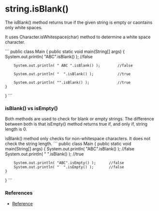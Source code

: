 # string.isBlank()

The isBlank() method returns true if the given string is empty or caontains only white spaces.


It uses Character.isWhitespace(char) method to determine a white space character.

´´´
public class Main 
{
    public static void main(String[] args) 
    {
        System.out.println( "ABC".isBlank() );          //false
 
        System.out.println( " ABC ".isBlank() );        //false
 
        System.out.println( "  ".isBlank() );           //true
 
        System.out.println( "".isBlank() );             //true
    }
}
´´´

### isBlank() vs isEmpty()
Both methods are used to check for blank or empty strings. The difference between both is that isEmpty() method returns true if, and only if, string length is 0.


isBlank() method only checks for non-whitespace characters. It does not check the string length.
´´´
public class Main 
{
    public static void main(String[] args) 
    {
        System.out.println( "ABC".isBlank() );      //false
        System.out.println( "  ".isBlank() );       //true
 
        System.out.println( "ABC".isEmpty() );      //false
        System.out.println( "  ".isEmpty() );       //false
    }
}
´´´

### References
- [Reference](https://howtodoinjava.com/java11/check-blank-string/)
